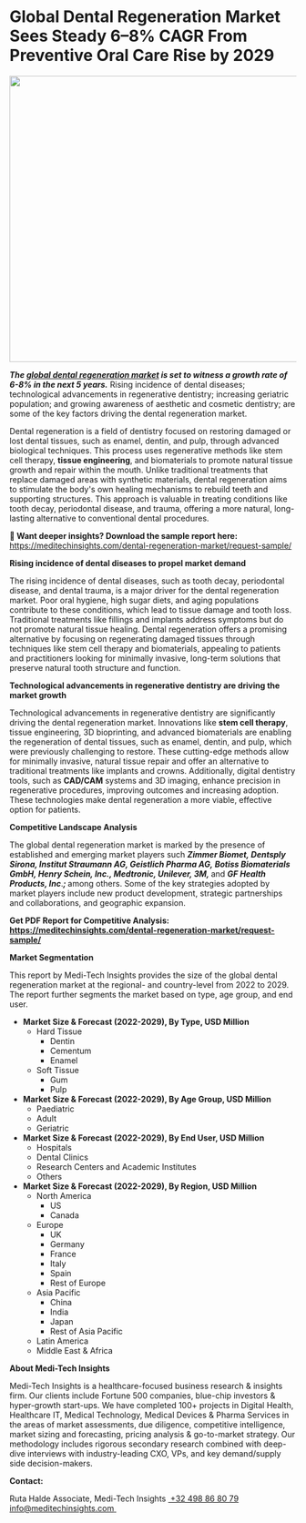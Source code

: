 <H1> Global Dental Regeneration Market Sees Steady 6–8% CAGR From Preventive Oral Care Rise by 2029 </H1>
<img class="alignnone size-full wp-image-1755" src="http://dailyinvestorhub.com/wp-content/uploads/2025/05/Dental-Regeneration-Market.png" alt="" width="884" height="503" />

<strong><em>The </em></strong><a href="https://meditechinsights.com/dental-regeneration-market/"><strong><em>global dental regeneration market</em></strong></a><strong><em> is set to witness a growth rate of 6-8% in the next 5 years.</em></strong> Rising incidence of dental diseases; technological advancements in regenerative dentistry; increasing geriatric population; and growing awareness of aesthetic and cosmetic dentistry; are some of the key factors driving the dental regeneration market.

Dental regeneration is a field of dentistry focused on restoring damaged or lost dental tissues, such as enamel, dentin, and pulp, through advanced biological techniques. This process uses regenerative methods like stem cell therapy, <strong>tissue engineering</strong>, and biomaterials to promote natural tissue growth and repair within the mouth. Unlike traditional treatments that replace damaged areas with synthetic materials, dental regeneration aims to stimulate the body's own healing mechanisms to rebuild teeth and supporting structures. This approach is valuable in treating conditions like tooth decay, periodontal disease, and trauma, offering a more natural, long-lasting alternative to conventional dental procedures.

<strong>🔗 Want deeper insights? Download the sample report here:</strong>
<a href="https://meditechinsights.com/dental-regeneration-market/request-sample/">https://meditechinsights.com/dental-regeneration-market/request-sample/</a>

<strong>Rising incidence of dental diseases to propel market demand</strong>

The rising incidence of dental diseases, such as tooth decay, periodontal disease, and dental trauma, is a major driver for the dental regeneration market. Poor oral hygiene, high sugar diets, and aging populations contribute to these conditions, which lead to tissue damage and tooth loss. Traditional treatments like fillings and implants address symptoms but do not promote natural tissue healing. Dental regeneration offers a promising alternative by focusing on regenerating damaged tissues through techniques like stem cell therapy and biomaterials, appealing to patients and practitioners looking for minimally invasive, long-term solutions that preserve natural tooth structure and function.

<strong>Technological advancements in regenerative dentistry are driving the market growth</strong>

Technological advancements in regenerative dentistry are significantly driving the dental regeneration market. Innovations like <strong>stem cell therapy</strong>, tissue engineering, 3D bioprinting, and advanced biomaterials are enabling the regeneration of dental tissues, such as enamel, dentin, and pulp, which were previously challenging to restore. These cutting-edge methods allow for minimally invasive, natural tissue repair and offer an alternative to traditional treatments like implants and crowns. Additionally, digital dentistry tools, such as <strong>CAD/CAM</strong> systems and 3D imaging, enhance precision in regenerative procedures, improving outcomes and increasing adoption. These technologies make dental regeneration a more viable, effective option for patients.

<strong>Competitive Landscape Analysis</strong>

The global dental regeneration market is marked by the presence of established and emerging market players such <strong><em>Zimmer Biomet, Dentsply Sirona, Institut Straumann AG, Geistlich Pharma AG, Botiss Biomaterials GmbH, Henry Schein, Inc., Medtronic, Unilever, 3M, </em></strong>and <strong><em>GF Health Products, Inc</em></strong>.<strong><em>; </em></strong>among others. Some of the key strategies adopted by market players include new product development, strategic partnerships and collaborations, and geographic expansion.

<strong>Get PDF Report for Competitive Analysis:
</strong><a href="https://meditechinsights.com/dental-regeneration-market/request-sample/"><strong>https://meditechinsights.com/dental-regeneration-market/request-sample/</strong></a>

<strong>Market Segmentation</strong>

This report by Medi-Tech Insights provides the size of the global dental regeneration market at the regional- and country-level from 2022 to 2029. The report further segments the market based on type, age group, and end user.
<ul>
 	<li><strong>Market Size &amp; Forecast (2022-2029), By Type, USD Million</strong>
<ul>
 	<li>Hard Tissue
<ul>
 	<li>Dentin</li>
 	<li>Cementum</li>
 	<li>Enamel</li>
</ul>
</li>
 	<li>Soft Tissue
<ul>
 	<li>Gum</li>
 	<li>Pulp</li>
</ul>
</li>
</ul>
</li>
 	<li><strong>Market Size &amp; Forecast (2022-2029), By Age Group, USD Million</strong>
<ul>
 	<li>Paediatric</li>
 	<li>Adult</li>
 	<li>Geriatric</li>
</ul>
</li>
 	<li><strong>Market Size &amp; Forecast (2022-2029), By End User, USD Million</strong>
<ul>
 	<li>Hospitals</li>
 	<li>Dental Clinics</li>
 	<li>Research Centers and Academic Institutes</li>
 	<li>Others</li>
</ul>
</li>
 	<li><strong>Market Size &amp; Forecast (2022-2029), By Region, USD Million</strong>
<ul>
 	<li>North America
<ul>
 	<li>US</li>
 	<li>Canada</li>
</ul>
</li>
 	<li>Europe
<ul>
 	<li>UK</li>
 	<li>Germany</li>
 	<li>France</li>
 	<li>Italy</li>
 	<li>Spain</li>
 	<li>Rest of Europe</li>
</ul>
</li>
 	<li>Asia Pacific
<ul>
 	<li>China</li>
 	<li>India</li>
 	<li>Japan</li>
 	<li>Rest of Asia Pacific</li>
</ul>
</li>
 	<li>Latin America</li>
 	<li>Middle East &amp; Africa</li>
</ul>
</li>
</ul>
<strong>About Medi-Tech Insights</strong>

Medi-Tech Insights is a healthcare-focused business research &amp; insights firm. Our clients include Fortune 500 companies, blue-chip investors &amp; hyper-growth start-ups. We have completed 100+ projects in Digital Health, Healthcare IT, Medical Technology, Medical Devices &amp; Pharma Services in the areas of market assessments, due diligence, competitive intelligence, market sizing and forecasting, pricing analysis &amp; go-to-market strategy. Our methodology includes rigorous secondary research combined with deep-dive interviews with industry-leading CXO, VPs, and key demand/supply side decision-makers.

<strong>Contact:</strong>

Ruta Halde
Associate, Medi-Tech Insights
<u> +32 498 86 80 79
</u><a href="mailto:info@meditechinsights.com">info@meditechinsights.com</a><u> </u>
